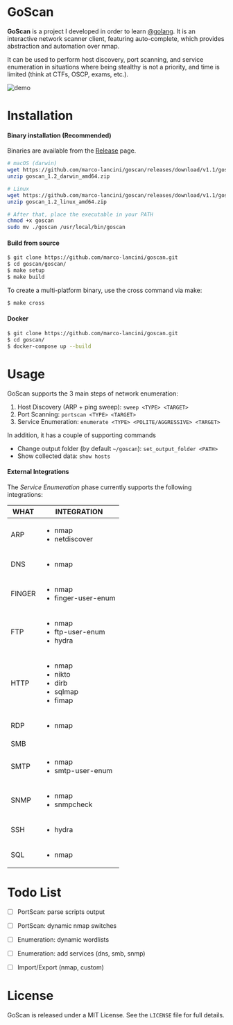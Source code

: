 # GoScan


**GoScan** is a project I developed in order to learn [@golang](https://twitter.com/golang). It is an interactive network scanner client, featuring auto-complete, which provides abstraction and automation over nmap.

It can be used to perform host discovery, port scanning, and service enumeration in situations where being stealthy is not a priority, and time is limited (think at CTFs, OSCP, exams, etc.).

![demo](https://raw.githubusercontent.com/marco-lancini/goscan/master/.github/demo.gif)




# Installation

#### Binary installation (Recommended)

Binaries are available from the [Release](https://github.com/marco-lancini/goscan/releases) page.

```bash
# macOS (darwin)
wget https://github.com/marco-lancini/goscan/releases/download/v1.1/goscan_1.2_darwin_amd64.zip
unzip goscan_1.2_darwin_amd64.zip

# Linux
wget https://github.com/marco-lancini/goscan/releases/download/v1.1/goscan_1.2_linux_amd64.zip
unzip goscan_1.2_linux_amd64.zip

# After that, place the executable in your PATH
chmod +x goscan
sudo mv ./goscan /usr/local/bin/goscan
```

#### Build from source

```bash
$ git clone https://github.com/marco-lancini/goscan.git
$ cd goscan/goscan/
$ make setup
$ make build
```

To create a multi-platform binary, use the cross command via make:

```bash
$ make cross
```


#### Docker

```bash
$ git clone https://github.com/marco-lancini/goscan.git
$ cd goscan/
$ docker-compose up --build
```




# Usage

GoScan supports the 3 main steps of network enumeration:

1. Host Discovery (ARP + ping sweep): `sweep <TYPE> <TARGET>`
2. Port Scanning: `portscan <TYPE> <TARGET>`
3. Service Enumeration: `enumerate <TYPE> <POLITE/AGGRESSIVE> <TARGET>`

In addition, it has a couple of supporting commands

- Change output folder (by default `~/goscan`): `set_output_folder <PATH>`
- Show collected data: `show hosts`


#### External Integrations

The _Service Enumeration_ phase currently supports the following integrations:

| WHAT | INTEGRATION |
| ---- | ----------- |
| ARP  | <ul><li>nmap</li><li>netdiscover</li></ul> |
| DNS  | <ul><li>nmap</li></ul> |
| FINGER  | <ul><li>nmap</li><li>finger-user-enum</li></ul> |
| FTP  | <ul><li>nmap</li><li>ftp-user-enum</li><li>hydra</li></ul> |
| HTTP | <ul><li>nmap</li><li>nikto</li><li>dirb</li><li>sqlmap</li><li>fimap</li></ul> |
| RDP  | <ul><li>nmap</li></ul> |
| SMB  |  |
| SMTP  | <ul><li>nmap</li><li>smtp-user-enum</li></ul> |
| SNMP  | <ul><li>nmap</li><li>snmpcheck</li></ul> |
| SSH  | <ul><li>hydra</li></ul> |
| SQL  | <ul><li>nmap</li></ul> |




# Todo List

- [ ] PortScan: parse scripts output
- [ ] PortScan: dynamic nmap switches
- [ ] Enumeration: dynamic wordlists
- [ ] Enumeration: add services (dns, smb, snmp)
- [ ] Import/Export (nmap, custom)


# License

GoScan is released under a MIT License. See the `LICENSE` file for full details.
